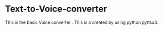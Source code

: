# Text-to-Voice-converter
This is the basic Voice converter  . This is a created by using python pyttsx3.
